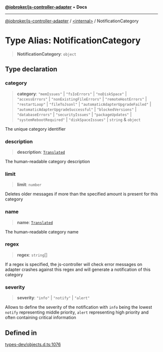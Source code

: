 [**@iobroker/js-controller-adapter**](../../README.md) • **Docs**

***

[@iobroker/js-controller-adapter](../../globals.md) / [\<internal\>](../README.md) / NotificationCategory

# Type Alias: NotificationCategory

> **NotificationCategory**: `object`

## Type declaration

### category

> **category**: `"memIssues"` \| `"fsIoErrors"` \| `"noDiskSpace"` \| `"accessErrors"` \| `"nonExistingFileErrors"` \| `"remoteHostErrors"` \| `"restartLoop"` \| `"fileToJsonl"` \| `"automaticAdapterUpgradeFailed"` \| `"automaticAdapterUpgradeSuccessful"` \| `"blockedVersions"` \| `"databaseErrors"` \| `"securityIssues"` \| `"packageUpdates"` \| `"systemRebootRequired"` \| `"diskSpaceIssues"` \| `string` & `object`

The unique category identifier

### description

> **description**: [`Translated`](Translated.md)

The human-readable category description

### limit

> **limit**: `number`

Deletes older messages if more than the specified amount is present for this category

### name

> **name**: [`Translated`](Translated.md)

The human-readable category name

### regex

> **regex**: `string`[]

If a regex is specified, the js-controller will check error messages on adapter crashes against this regex and will generate a notification of this category

### severity

> **severity**: `"info"` \| `"notify"` \| `"alert"`

Allows to define the severity of the notification with `info` being the lowest `notify` representing middle priority, `alert` representing high priority and often containing critical information

## Defined in

[types-dev/objects.d.ts:1076](https://github.com/ioBroker/ioBroker.js-controller/blob/ebf87a343c9c866aa4a5e7b77c2c13760c514a2e/packages/types-dev/objects.d.ts#L1076)
